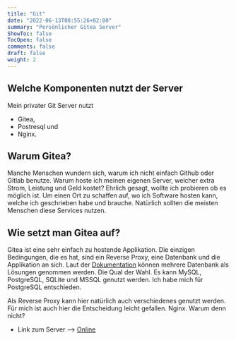 ```yaml
---
title: "Git"
date: "2022-06-13T08:55:26+02:00"
summary: "Persönlicher Gitea Server"
ShowToc: false
TocOpen: false
comments: false
draft: false
weight: 2
---
```


## Welche Komponenten nutzt der Server

Mein privater Git Server nutzt

+ Gitea,
+ Postresql und
+ Nginx.

## Warum Gitea?

Manche Menschen wundern sich, warum ich nicht einfach Github oder Gitlab benutze. Warum hoste ich meinen eigenen Server, welcher extra Strom, Leistung und Geld kostet? Ehrlich gesagt, wollte ich probieren ob es möglich ist. Um einen Ort zu schaffen auf, wo ich Software hosten kann, welche ich geschrieben habe und brauche. Natürlich sollten die meisten Menschen diese Services nutzen.

## Wie setzt man Gitea auf?

Gitea ist eine sehr einfach zu hostende Applikation. Die einzigen Bedingungen, die es hat, sind ein Reverse Proxy, eine Datenbank und die Applikation an sich. Laut der [Dokumentation](https://docs.gitea.io/en-us/database-prep/) können mehrere Datenbank als Lösungen genommen werden. Die Qual der Wahl. Es kann MySQL, PostgreSQL, SQLite und MSSQL genutzt werden. Ich habe mich für PostgreSQL entschieden.

Als Reverse Proxy kann hier natürlich auch verschiedenes genutzt werden. Für mich ist auch hier die Entscheidung leicht gefallen. Nginx. Warum denn nicht?

+ Link zum Server --> [Online](https://git.mjindra.eu)
